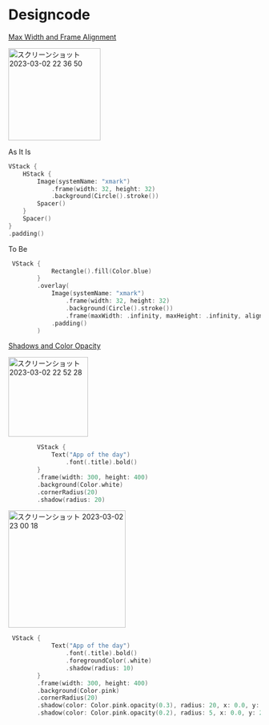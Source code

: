 # Designcode

[Max Width and Frame Alignment](https://designcode.io/swiftui-handbook-max-width-and-frame-alignment)

<img width="184" alt="スクリーンショット 2023-03-02 22 36 50" src="https://user-images.githubusercontent.com/47273077/222443899-8a11a3c8-f104-4a07-854d-1b9399db4667.png">

As It Is
```swift
VStack {
	HStack {
		Image(systemName: "xmark")
			.frame(width: 32, height: 32)
			.background(Circle().stroke())
		Spacer()
	}
	Spacer()
}
.padding()
```

To Be
```swift
 VStack {
            Rectangle().fill(Color.blue)
        }
        .overlay(
            Image(systemName: "xmark")
                .frame(width: 32, height: 32)
                .background(Circle().stroke())
                .frame(maxWidth: .infinity, maxHeight: .infinity, alignment: .topTrailing)
            .padding()
        )
```

[Shadows and Color Opacity](https://designcode.io/swiftui-handbook-shadows-and-color-opacity)

<img width="159" alt="スクリーンショット 2023-03-02 22 52 28" src="https://user-images.githubusercontent.com/47273077/222447514-8049d407-0d0e-4950-a6f7-8fcc91c53815.png">

```swift
        VStack {
            Text("App of the day")
                .font(.title).bold()
        }
        .frame(width: 300, height: 400)
        .background(Color.white)
        .cornerRadius(20)
        .shadow(radius: 20)
```

<img width="234" alt="スクリーンショット 2023-03-02 23 00 18" src="https://user-images.githubusercontent.com/47273077/222449686-dd9abe97-9631-41f8-9cbc-1f81be4d6d07.png">

```swift
 VStack {
            Text("App of the day")
                .font(.title).bold()
                .foregroundColor(.white)
                .shadow(radius: 10)
        }
        .frame(width: 300, height: 400)
        .background(Color.pink)
        .cornerRadius(20)
        .shadow(color: Color.pink.opacity(0.3), radius: 20, x: 0.0, y: 10.0)
        .shadow(color: Color.pink.opacity(0.2), radius: 5, x: 0.0, y: 2.0)
```
